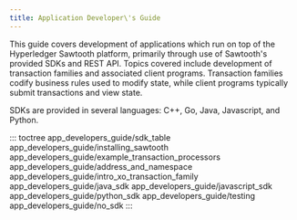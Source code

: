 ```yaml
---
title: Application Developer\'s Guide
---
```


This guide covers development of applications which run on top of the
Hyperledger Sawtooth platform, primarily through use of Sawtooth\'s
provided SDKs and REST API. Topics covered include development of
transaction families and associated client programs. Transaction
families codify business rules used to modify state, while client
programs typically submit transactions and view state.

SDKs are provided in several languages: C++, Go, Java, Javascript, and
Python.

::: toctree
app_developers_guide/sdk_table app_developers_guide/installing_sawtooth
app_developers_guide/example_transaction_processors
app_developers_guide/address_and_namespace
app_developers_guide/intro_xo_transaction_family
app_developers_guide/java_sdk app_developers_guide/javascript_sdk
app_developers_guide/python_sdk app_developers_guide/testing
app_developers_guide/no_sdk
:::
